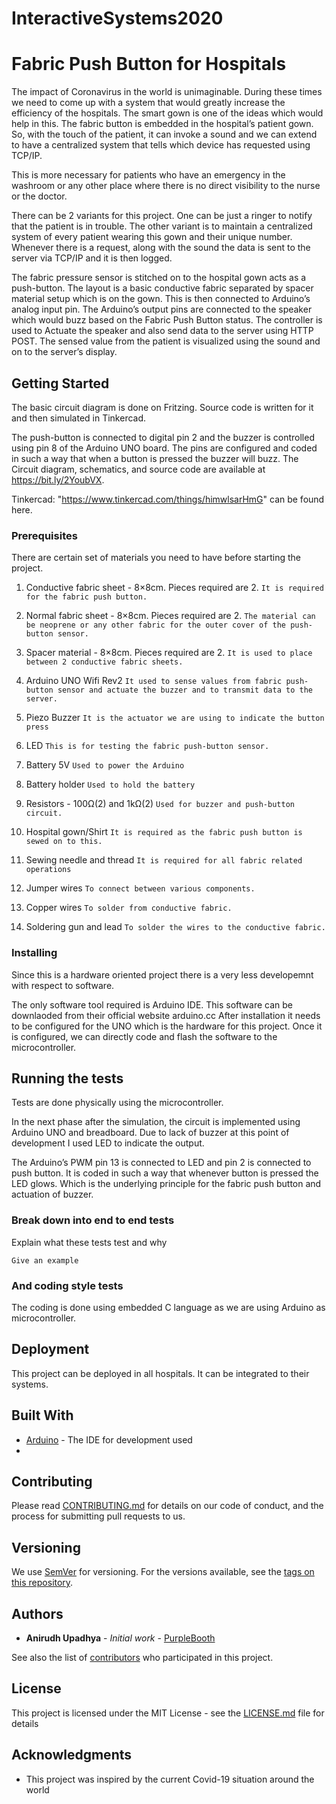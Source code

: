 # InteractiveSystems2020

# Fabric Push Button for Hospitals

The impact of Coronavirus in the world is unimaginable. During these times we need to come up with a system that would greatly increase the efficiency of the hospitals. The smart gown is one of the ideas which would help in this. The fabric button is embedded in the hospital’s patient gown. So, with the touch of the patient, it can invoke a sound and we can extend to have a centralized system that tells which device has requested using TCP/IP.

This is more necessary for patients who have an emergency in the washroom or any other place where there is no direct visibility to the nurse or the doctor.

There can be 2 variants for this project. One can be just a ringer to notify that the patient is in trouble. The other variant is to maintain a centralized system of every patient wearing this gown and their unique number. Whenever there is a request, along with the sound the data is sent to the server via TCP/IP and it is then logged.

The fabric pressure sensor is stitched on to the hospital gown acts as a push-button. The layout is a basic conductive fabric separated by spacer material setup which is on the gown. This is then connected to Arduino’s analog input pin. The Arduino’s output pins are connected to the speaker which would buzz based on the Fabric Push Button status. The controller is used to Actuate the speaker and also send data to the server using HTTP POST. The sensed value from the patient is visualized using the sound and on to the server’s display.

## Getting Started

The basic circuit diagram is done on Fritzing. Source code is written for it and then simulated in Tinkercad.

The push-button is connected to digital pin 2 and the buzzer is controlled using pin 8 of the Arduino UNO board. The pins are configured and coded in such a way that when a button is pressed the buzzer will buzz. The Circuit diagram, schematics, and source code are available at https://bit.ly/2YoubVX.  

Tinkercad:  "https://www.tinkercad.com/things/himwlsarHmG" can be found here.


### Prerequisites

There are certain set of materials you need to have before starting the project.

1. Conductive fabric sheet - 8×8cm. Pieces required are 2.
  ```It is required for the fabric push button.```

2. Normal fabric sheet - 8×8cm. Pieces required are 2.
   ```The material can be neoprene or any other fabric for the outer cover of the push-button sensor.```

3. Spacer material - 8×8cm. Pieces required are 2.
   ```It is used to place between 2 conductive fabric sheets.```

4. Arduino UNO Wifi Rev2
   ```It used to sense values from fabric push-button sensor and actuate the buzzer and to transmit data to the server.```

5. Piezo Buzzer
   ```It is the actuator we are using to indicate the button press```

6. LED
   ```This is for testing the fabric push-button sensor.```

7. Battery 5V
   ```Used to power the Arduino```

8. Battery holder
   ```Used to hold the battery```

9. Resistors - 100Ω(2) and 1kΩ(2)
   ```Used for buzzer and push-button circuit.```

10. Hospital gown/Shirt
    ```It is required as the fabric push button is sewed on to this.```

11. Sewing needle and thread
    ```It is required for all fabric related operations```

12. Jumper wires
    ```To connect between various components.```

13. Copper wires
    ```To solder from conductive fabric.```

14. Soldering gun and lead
    ```To solder the wires to the conductive fabric.```


### Installing

Since this is a hardware oriented project there is a very less developemnt with respect to software.

The only software tool required is Arduino IDE.
This software can be downlaoded from their official website arduino.cc
After installation it needs to be configured for the UNO which is the hardware for this project.
Once it is configured, we can directly code and flash the software to the microcontroller.


## Running the tests

Tests are done physically using the microcontroller.

In the next phase after the simulation, the circuit is implemented using Arduino UNO and breadboard. Due to lack of buzzer at this point of development I used LED to indicate the output.

The Arduino’s PWM pin 13 is connected to LED and pin 2 is connected to push button. It is coded in such a way that whenever button is pressed the LED glows. Which is the underlying principle for the fabric push button and actuation of buzzer.

### Break down into end to end tests

Explain what these tests test and why

```
Give an example
```

### And coding style tests

The coding is done using embedded C language as we are using Arduino as microcontroller.

## Deployment

This project can be deployed in all hospitals. It can be integrated to their systems.

## Built With

* [Arduino](https://www.arduino.cc/en/Main/Software/) - The IDE for development used
* 

## Contributing

Please read [CONTRIBUTING.md](https://gist.github.com/PurpleBooth/b24679402957c63ec426) for details on our code of conduct, and the process for submitting pull requests to us.

## Versioning

We use [SemVer](http://semver.org/) for versioning. For the versions available, see the [tags on this repository](https://github.com/your/project/tags). 

## Authors

* **Anirudh Upadhya** - *Initial work* - [PurpleBooth](https://github.com/PurpleBooth)

See also the list of [contributors](https://github.com/your/project/contributors) who participated in this project.

## License

This project is licensed under the MIT License - see the [LICENSE.md](LICENSE.md) file for details

## Acknowledgments

* This project was inspired by the current Covid-19 situation around the world

